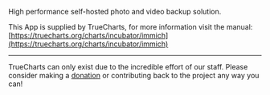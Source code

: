 High performance self-hosted photo and video backup solution.

This App is supplied by TrueCharts, for more information visit the manual: [https://truecharts.org/charts/incubator/immich](https://truecharts.org/charts/incubator/immich)

---

TrueCharts can only exist due to the incredible effort of our staff.
Please consider making a [donation](https://truecharts.org/sponsor) or contributing back to the project any way you can!
